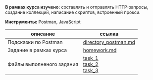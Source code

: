 **В рамках курса изучено:** составлять и отправлять HTTP-запросы, создание коллекций, написание скриптов, встроенный прокси.

**Инструменты:** Postman, JavaScript



| описание                  | ссылка                                                       |
| ------------------------- | ------------------------------------------------------------ |
| Подсказки по Postman      | [directory_postman.md](https://github.com/AG-Sokolova/testingCourse/blob/postman/directory_postman.md)|
| Задание в рамках курса    | [homework.md](https://github.com/AG-Sokolova/testingCourse/blob/postman/homework.md) |
| Файлы выполненого задания | [task_1](https://github.com/AG-Sokolova/testingCourse/blob/postman/%D0%A1oursePostman_task1.postman_collection.json)<br/>[task_2](https://github.com/AG-Sokolova/testingCourse/tree/postman/task2)<br/>[task_3](https://github.com/AG-Sokolova/testingCourse/tree/postman/task3) |

